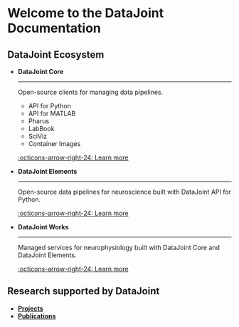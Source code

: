 # Welcome to the DataJoint Documentation

## DataJoint Ecosystem

<div class="grid cards" markdown>

-   **DataJoint Core**

     ---

     Open-source clients for managing data pipelines.
     <ul>
          <li>API for Python</li>
          <li>API for MATLAB</li>
          <li>Pharus</li>
          <li>LabBook</li>
          <li>SciViz</li>
          <li>Container Images</li>
     </ul>

     [:octicons-arrow-right-24: Learn more](./core/)
    
-   **DataJoint Elements**

     ---

     Open-source data pipelines for neuroscience built with DataJoint API for Python.

     [:octicons-arrow-right-24: Learn more](./elements/)

-   **DataJoint Works**

     ---

     Managed services for neurophysiology built with DataJoint Core and DataJoint Elements.

     [:octicons-arrow-right-24: Learn more](./works/)

</div>

## Research supported by DataJoint

<div class="grid cards" markdown>
     <ul>
          <li><a href="https://datajoint.com/docs/projects/"><b>Projects</b></a></li>
          <li><a href="https://datajoint.com/docs/publications/"><b>Publications</b></a></li>
     </ul>
</div>
